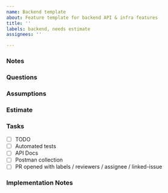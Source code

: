 ```yaml
---
name: Backend template
about: Feature template for backend API & infra features
title: ''
labels: backend, needs estimate
assignees: ''

---
```


### Notes

### Questions

### Assumptions

### Estimate

### Tasks
- [ ] TODO
- [ ] Automated tests
- [ ] API Docs
- [ ] Postman collection
- [ ] PR opened with labels / reviewers / assignee / linked-issue

### Implementation Notes
